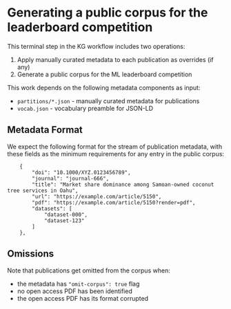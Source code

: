 # Generating a public corpus for the leaderboard competition

This terminal step in the KG workflow includes two operations:

  1. Apply manually curated metadata to each publication as overrides (if any)
  2. Generate a public corpus for the ML leaderboard competition

This work depends on the following metadata components as input:

  - `partitions/*.json` - manually curated metadata for publications
  - `vocab.json` - vocabulary preamble for JSON-LD


## Metadata Format

We expect the following format for the stream of publication metadata,
with these fields as the minimum requirements for any entry in the
public corpus:

```
    {
        "doi": "10.1000/XYZ.0123456789",
        "journal": "journal-666",
        "title": "Market share dominance among Samoan-owned coconut tree services in Oahu",
        "url": "https://example.com/article/5150",
        "pdf": "https://example.com/article/5150?render=pdf",
        "datasets": [
            "dataset-000",
            "dataset-123"
        ]
    },
```


## Omissions

Note that publications get omitted from the corpus when:

  * the metadata has `"omit-corpus": true` flag
  * no open access PDF has been identified
  * the open access PDF has its format corrupted
